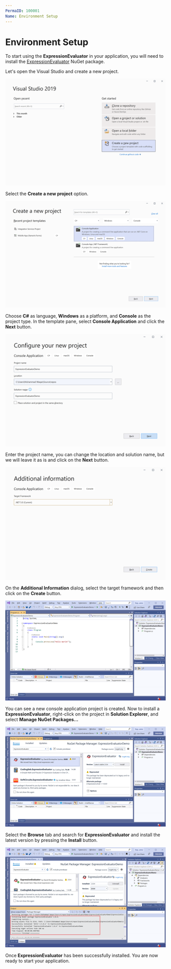 ```yaml
---
PermaID: 100001
Name: Environment Setup
---
```


# Environment Setup

To start using the **ExpressionEvaluator** in your application, you will need to install the [ExpressionEvaluator](https://www.nuget.org/packages/ExpressionEvaluator) NuGet package.

Let's open the Visual Studio and create a new project.

<img src="images/setup-1.png" alt="Create a new project">

Select the **Create a new project** option.

<img src="images/setup-2.png" alt="Select Console Application template">

Choose **C#** as language, **Windows** as a platform, and **Console** as the project type. In the template pane, select **Console Application** and click the **Next** button.

<img src="images/setup-3.png" alt="Configure your new project">

Enter the project name, you can change the location and solution name, but we will leave it as is and click on the **Next** button.  

<img src="images/setup-4.png" alt="Additional Information">

On the **Additional Information** dialog, select the target framework and then click on the **Create** button.  

<img src="images/setup-5.png" alt="Console Application created">

You can see a new console application project is created. Now to install a **ExpressionEvaluator**, right-click on the project in **Solution Explorer**, and select **Manage NuGet Packages...**

<img src="images/setup-6.png" alt="Install ExpressionEvaluator">

Select the **Browse** tab and search for **ExpressionEvaluator** and install the latest version by pressing the **Install** button. 

<img src="images/setup-7.png" alt="CodingSeb.ExpressionEvaluator installed successfully">

Once **ExpressionEvaluator** has been successfully installed. You are now ready to start your application.
